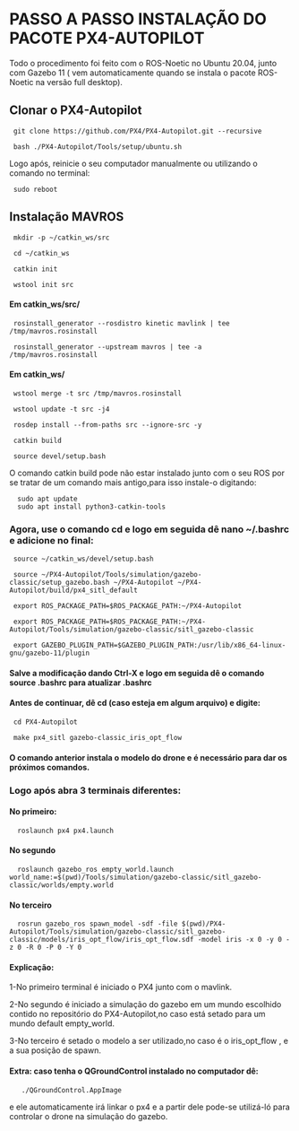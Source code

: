# PASSO A PASSO INSTALAÇÃO DO PACOTE PX4-AUTOPILOT
Todo o procedimento foi feito com o ROS-Noetic no Ubuntu 20.04, junto com Gazebo 11 ( vem automaticamente quando se instala o pacote ROS-Noetic na versão full desktop).

## Clonar o PX4-Autopilot

     git clone https://github.com/PX4/PX4-Autopilot.git --recursive

     bash ./PX4-Autopilot/Tools/setup/ubuntu.sh

   Logo após, reinicie o seu computador manualmente ou utilizando o comando no terminal:
   
     sudo reboot

## Instalação MAVROS

     mkdir -p ~/catkin_ws/src

     cd ~/catkin_ws

     catkin init 
 
     wstool init src
 
#### Em catkin_ws/src/

     rosinstall_generator --rosdistro kinetic mavlink | tee /tmp/mavros.rosinstall
 
     rosinstall_generator --upstream mavros | tee -a /tmp/mavros.rosinstall

#### Em catkin_ws/

     wstool merge -t src /tmp/mavros.rosinstall

     wstool update -t src -j4

     rosdep install --from-paths src --ignore-src -y

     catkin build

     source devel/setup.bash
     
O comando catkin build pode não estar instalado junto com o seu ROS por se tratar de um comando mais antigo,para isso instale-o digitando:
   
      sudo apt update
      sudo apt install python3-catkin-tools

### Agora, use o comando cd e logo em seguida dê nano ~/.bashrc e adicione no final:

     source ~/catkin_ws/devel/setup.bash

     source ~/PX4-Autopilot/Tools/simulation/gazebo-classic/setup_gazebo.bash ~/PX4-Autopilot ~/PX4-Autopilot/build/px4_sitl_default

     export ROS_PACKAGE_PATH=$ROS_PACKAGE_PATH:~/PX4-Autopilot

     export ROS_PACKAGE_PATH=$ROS_PACKAGE_PATH:~/PX4-Autopilot/Tools/simulation/gazebo-classic/sitl_gazebo-classic

     export GAZEBO_PLUGIN_PATH=$GAZEBO_PLUGIN_PATH:/usr/lib/x86_64-linux-gnu/gazebo-11/plugin
 
#### Salve a modificação dando Ctrl-X e logo em seguida dê o comando source .bashrc para atualizar .bashrc

#### Antes de continuar, dê cd (caso esteja em algum arquivo) e digite:

     cd PX4-Autopilot

     make px4_sitl gazebo-classic_iris_opt_flow

#### O comando anterior instala o modelo do drone e é necessário para dar os próximos comandos.

### Logo após abra 3 terminais diferentes:

#### No primeiro:

      roslaunch px4 px4.launch
     
#### No segundo 

      roslaunch gazebo_ros empty_world.launch world_name:=$(pwd)/Tools/simulation/gazebo-classic/sitl_gazebo-classic/worlds/empty.world
     
#### No terceiro

      rosrun gazebo_ros spawn_model -sdf -file $(pwd)/PX4-Autopilot/Tools/simulation/gazebo-classic/sitl_gazebo-classic/models/iris_opt_flow/iris_opt_flow.sdf -model iris -x 0 -y 0 -z 0 -R 0 -P 0 -Y 0
     
     
#### Explicação:
 1-No primeiro terminal é iniciado o PX4 junto com o mavlink. 
 
 2-No segundo é iniciado a simulação do gazebo em um mundo escolhido contido no repositório do PX4-Autopilot,no caso está setado para um mundo default empty_world.
 
 3-No terceiro é setado o modelo a ser utilizado,no caso é o iris_opt_flow , e a sua posição de spawn.
  
#### Extra: caso tenha o QGroundControl instalado no computador dê:
      
       ./QGroundControl.AppImage
      
 e ele automaticamente irá linkar o px4 e a partir dele pode-se utilizá-ló para controlar o drone na simulação do gazebo.      
 


     

